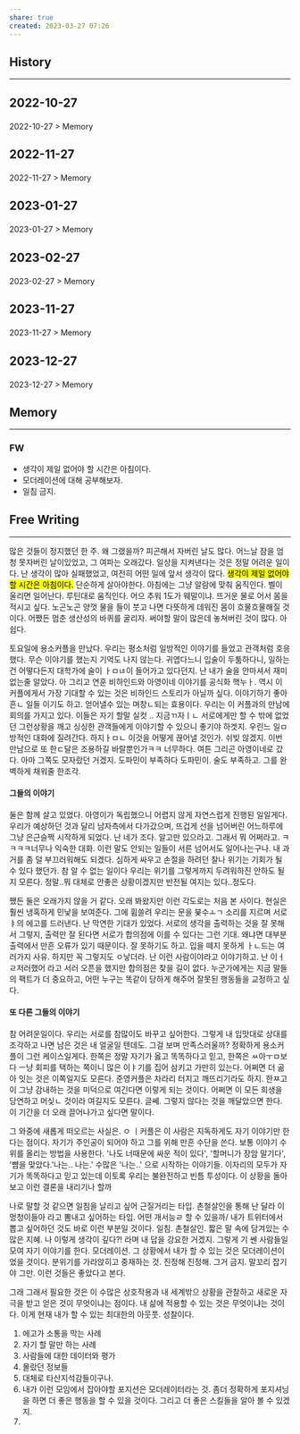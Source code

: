 ```yaml
---
share: true
created: 2023-03-27 07:26
---
```


## History
---
<h2><span><p>2022-10-27</p></span></h2><p><span><p><span alt="2022-10-27 > Memory" src="2022-10-27#Memory" class="internal-embed">2022-10-27 &gt; Memory</span></p></span></p><h2><span><p>2022-11-27</p></span></h2><p><span><p><span alt="2022-11-27 > Memory" src="2022-11-27#Memory" class="internal-embed">2022-11-27 &gt; Memory</span></p></span></p><h2><span><p>2023-01-27</p></span></h2><p><span><p><span alt="2023-01-27 > Memory" src="2023-01-27#Memory" class="internal-embed">2023-01-27 &gt; Memory</span></p></span></p><h2><span><p>2023-02-27</p></span></h2><p><span><p><span alt="2023-02-27 > Memory" src="2023-02-27#Memory" class="internal-embed">2023-02-27 &gt; Memory</span></p></span></p><h2><span><p>2023-11-27</p></span></h2><p><span><p><span alt="2023-11-27 > Memory" src="2023-11-27#Memory" class="internal-embed">2023-11-27 &gt; Memory</span></p></span></p><h2><span><p>2023-12-27</p></span></h2><p><span><p><span alt="2023-12-27 > Memory" src="2023-12-27#Memory" class="internal-embed">2023-12-27 &gt; Memory</span></p></span></p>


## Memory
---


### FW
- 생각이 제일 없어야 할 시간은 아침이다.
- 모더레이션에 대해 공부해보자.
- 일침 금지.

## Free Writing
---
많은 것들이 정지했던 한 주. 왜 그랬을까? 피곤해서 자버린 날도 많다. 어느날 잠을 엄청 못자버린 날이있었고, 그 여파는 오래갔다. 일상을 지켜낸다는 것은 정말 어려운 일이다. 난 생각이 많아 실패했었고, 여전히 어떤 일에 앞서 생각이 많다. <mark class="hltr-red">생각이 제일 없어야 할 시간은 아침이다.</mark> 단순하게 살아야한다. 아침에는 그냥 알람에 맞춰 움직인다. 벨이 울리면 일어난다. 루틴대로 움직인다. 어으 추워 1도가 웨말이냐. 뜨거운 물로 어서 몸을 적시고 싶다. 노곤노곤 양껏 물을 들이 붓고 나면 다뜻하게 데워진 몸이 흐물흐물해질 것이다. 
어쨌든 멈춘 생산성의 바퀴를 굴리자. 써야할 말이 많은데 놓쳐버린 것이 많다. 아쉽다. 

토요일에 용소커플을 만났다. 우리는 평소처럼 일방적인 이야기를 들었고 관객처럼 호응했다. 무슨 이야기를 했는지 기억도 나지 않는다. 귀엽다느니 입술이 두툼하다니, 일하는 건 어떻다든지 대학가에 술이 ㅏㅁㄶ이 들어가고 있다던지. 난 내가 술을 안마셔서 재미없는줄 알았다. 아 그리고 연훈 비하인드와 아영이네 이야기를 공식화 핵누ㅏ. 역시 이 커플에게서 가장 기대할 수 있는 것은 비하인드 스토리가 아닐까 싶다. 이야기하기 좋아흔ㄴ 일들 이기도 하고. 얻어낼수 있는 며창ㄴ되는 효용이다. 우리는 이 커플과의 만남에 회의를 가지고 있다. 이들은 자기 할말 실컷 .. 지금ㄲ자ㅣㄴ 서로에게만 할 수 밖에 없었던 그런상황을 깨고 싱싱한 관객들에게 이야기할 수 있으니 좋기야 하겟지. 우린느 일ㅁ방적인 대화에 질려간다. 하지ㅏㅁㄴ 이것을 어떻게 끊어낼 것인가. 쉬빚 않겠지. 이번 만남으로 또 한ㄷ달은 조용하길 바랄뿐인가ㅋㅋ 너무하다. 여튼 그리곤 아영이네로 갔다. 아마 그쪽도 모자랐던 거겠지. 도파민이 부족하다 도파민이. 술도 부족하고. 그를 완벽하게 채워줄 한조각. 

#### 그들의 이야기

둘은 함께 살고 있었다. 아영이가 독립했으니 어렵지 않게 자연스럽게 진행된 일일게다. 우리가 예상하던 것과 달리 남자측에서 다가갔으며, 뜨겁게 선을 넘어버린 어느하루에 그냥 은근슬쩍 시작하게 되었다. 난 네가 조다. 알고만 있으라고. 그래서 뭐 어쩌라고. ㅋㅋㅋㅋ너무나 익숙한 대화. 이런 말도 안되는 일들이 서른 넘어서도 일어나는구나. 내 과거를 좀 덜 부끄러워해도 되겠다. 심하게 싸우고 손절을 하려던 찰나 위기는 기회가 될 수 있다 했던가. 참 알 수 없는 일이다 우리는 위기를 그렇게까지 두려워하진 안하도 될지 모른다. 정말..뭐 대체로 안좋은 상황이겠지만 반전될 여지는 있다..정도다.

쨌든 둘은 오래가지 않을 거 같다. 오래 봐왔지만 이런 각도로는 처음 본 사이다. 현실은 훨씬 냉혹하게 민낯을 보여준다. 그에 휨쓸려 우리는 문을 붖수ㅗㄱ 소리를 지르며 서로ㅑ의 에고를 드러낸다. 난 막연한 기대가 있었다. 서로의 생각을 출력하는 것을 잘 못해서 그렇지, 출력만 잘 된다면 서로가 합의점에 이를 수 있다는 그런 기대. 왜냐면 대부분 출력에서 만흔 오류가 있기 때문이다. 잘 못하기도 하고. 입을 떼지 못하게 ㅏㄴ드는 여러가지 사유. 하지만 꼭 그렇지도 ㅇ낳더라. 난 이런 사람이야라고 이야기하고. 난 이ㅓㄹ저러했어 라고 서러 오픈을 했지만 합의점은 찾을 길이 없다. 누군가에게는 지금 말들의 팩트가 더 중요하고, 어떤 누구는 똑같이 당하게 해주어 잘못된 행동들을 교정하고 싶다.

#### 또 다른 그들의 이야기

참 어려운일이다. 우리는 서로를 참많이도 바꾸고 싶어한다. 그렇게 내 입맛대로 상대를 조각하고 나면 남은 것은 내 얼굴일 텐데도. 그걸 보며 만족스러울까? 정확하게 용소커플이 그런 케이스일게다. 한쪽은 정말 자기가 옳고 똑똑하다고 믿고, 한쪽은 ㅆ아ㅜㅁ보다 ㅡ냥 회피를 택하는 쪽이니 많은 이ㅑ기를 집어 삼키고 가만히 있는다. 어쩌면 더 곪아 잇는 것은 이쪽일지도 모른다. 준영커플은 차라리 터지고 깨뜨리기라도 하지. 한ㅉ고이 그냥 감내하는 것을 미덕으로 여긴다면 이렇게 되는 것이다. 어쩌면 이 모든 희생을 당연하고 머싲ㄴ 것이라 여길지도 모른다. 글쎄. 그렇지 않다는 것을 깨달았으면 한다. 이 기간을 더 오래 끌어나가고 싶다면 말이다.

그 와중에 새롭게 떠오르는 사실은. ㅇ ㅣ커플은 이 사람은 지독하게도 자기 이야기만 한다는 점이다. 자기가 주인공이 되어야 하고 그를 위해 만흔 수단을 쓴다. 보통 이야기 수위를 올리는 방법을 사용한다. '나도 너때문에 싸운 적이 있다', '할머니가 장암 말기다', '뺨을 맞았다.'나는.. 나는.' 수많은 '나는..' 으로 시작하는 이야기들. 
이자리의 모두가 자기가 똑똑하다고 믿고 있는데 이토록 우리는 불완전하고 빈틈 투성이다. 이 상황을 돌아보고 이런 결론을 내리기나 할까 

나로 말할 것 같으면 일침을 날리고 싶어 근질거리는 타입. 촌철살인을 통해 난 달라 이 멍청이들아 라고 뽐내고 싶어하는 타입. 어떤 개서능ㄹ 할 수 있을까/ 내가 트위터에서 뽑고 싶어하던 것도 바로 이런 부분일 것이다. 일침. 촌철살인. 짧은 말 속에 담겨있는 수많은 지혜. 나 이렇게 생각이 깊다?! 라며 내 답을 강요한 거겠지. 그렇게 기 쎈 사람들일 모여 자기 이야기를 한다.
모더레이션. 그 상황에서 내가 할 수 있는 것은 모더레이션이었을 것이다. 분위기를 가라앉히고 중재하는 것. 진정해 진정해. 그거 금지. 말꼬리 잡기야 그만. 이런 것들은 좋았다고 본다. 


그래 그래서 필요한 것은 이 수많은 상호작용과 내 세계밖으 상황을 관찰하고 새로운 자극을 받고 얻은 것이 무엇이냐는 점이다. 내 삶에 적용할 수 있는 것은 무엇이냐는 것이다.
이게 현재 내가 할 수 있는 최대한의 아웃풋. 성찰이다.

1. 에고가 소통을 막는 사례
2. 자기 할 말만 하는 사례
3. 사람들에 대한 데이터와 평가
4. 몰랐던 정보들
5. 대체로 타산지석감들이구나.
6. 내가 이런 모임에서 잡아야할 포지션은 모더레이터라는 것.
   좀더 정확하게 포지셔닝을 하면 더 좋은 행동을 할 수 있을 것이다.
   그리고 더 좋은 스킬들을 알아 볼 수 있겠지.
7. 